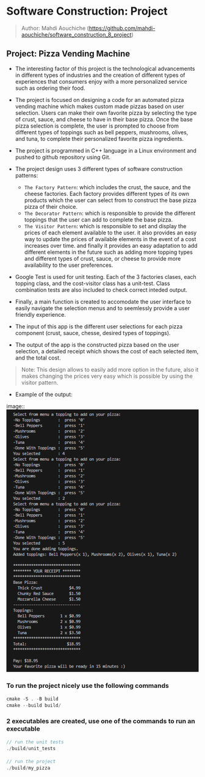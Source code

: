 # Software Construction: Project

> Author: Mahdi Aouchiche (<https://github.com/mahdi-aouchiche/software_construction_8_project>)

## Project: Pizza Vending Machine

* The interesting factor of this project is the technological advancements in different types of industries and the creation of different types of experiences that consumers enjoy with a more personalized service such as ordering their food.

* The project is focused on designing a code for an automated pizza vending machine which makes custom made pizzas based on user selection.
Users can make their own favorite pizza by selecting the type of crust, sauce, and cheese to have in their base pizza.
Once the base pizza selection is complete, the user is prompted to choose from different types of toppings such as bell peppers, mushrooms, olives, and tuna, to complete their personalized favorite pizza ingredients.

* The project is programmed in C++ language in a Linux environment and pushed to github repository using Git.

* The project design uses 3 different types of software construction patterns:
  * `The Factory Pattern`: which includes the crust, the sauce, and the cheese factories. Each factory provides different types of its own products which the user can select from to construct the base pizza pizza of their choice.
  * `The Decorator Pattern`: which is responsible to provide the different toppings that the user can add to complete the base pizza.
  * `The Visitor Pattern`: which is responsible to set and display the prices of each element available to the user. it also provides an easy way to update the prices of available elements in the event of a cost increases over time. and finally it provides an easy adaptation to add different elements in the future such as adding more topping types and different types of crust, sauce, or cheese to provide more availability to the user preferences.

* Google Test is used for unit testing. Each of the 3 factories clases, each topping class, and the cost-visitor class has a unit-test. Class combination tests are also included to check correct inteded output.

* Finally, a main function is created to accomodate the user interface to easily navigate the selection menus and to seemlessly provide a user friendly experience.

* The input of this app is the different user selections for each pizza component (crust, sauce, chesse, desired types of toppings).
* The output of the app is the constructed pizza based on the user selection, a detailed receipt which shows the cost of each selected item, and the total cost.

> Note: This design allows to easily add more option in the future, also it makes changing the prices very easy which is possible by using the visitor pattern.

* Example of the output:

image:: ![Pizza Vending Machine Output](resources/pizza_vending_machine_output.png)

### To run the project nicely use the following commands

```c++
cmake -S . -B build
cmake --build build/ 
```

### 2 executables are created, use one of the commands to run an executable

```c++
// run the unit tests
./build/unit_tests

// run the project
./build/my_pizza
```
